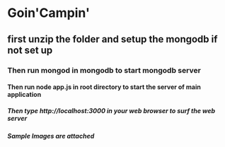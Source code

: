 # Goin'Campin'
## first unzip the folder and setup the mongodb if not set up
### Then run mongod in mongodb to start mongodb server
#### Then run node app.js in root directory to start the server of main application
##### Then type http://localhost:3000 in your web browser to surf the web server
##### Sample Images are attached
